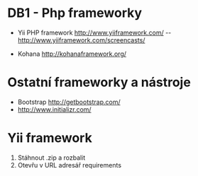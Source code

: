 DB1 - Php frameworky
===========================

- Yii PHP framework http://www.yiiframework.com/
-- http://www.yiiframework.com/screencasts/

- Kohana http://kohanaframework.org/



Ostatní frameworky a nástroje
===========================

- Bootstrap http://getbootstrap.com/
- http://www.initializr.com/


Yii framework
===========================
1. Stáhnout .zip a rozbalit
2. Otevřu v URL adresář requirements